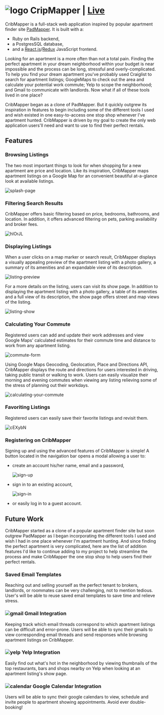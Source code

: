 # ![logo]  CripMapper | [Live](https://cribmapper.herokuapp.com/)

CribMapper is a full-stack web application inspired by popular apartment finder
site [PadMapper](https://www.padmapper.com). It is built with a:

+ Ruby on Rails backend,
+ a PostgresSQL database,
+ and a [React.js](https://facebook.github.io/react/)/[Redux](http://redux.js.org/) JavaScript frontend.

Looking for an apartment is a more often than not a total pain. Finding the
perfect apartment in your dream neighborhood within your budget is near
impossible and the process can be long, stressful and overly-complicated. To
help you find your dream apartment you've probably used Craiglist to search for
apartment listings; GoogleMaps to check out the area and calculate your
potential work commute; Yelp to scope the neighborhood; and Gmail to communicate
with landlords. Now what if all of these tools lived in one place?

CribMapper began as a clone of PadMapper. But it quickly outgrew its inspiration
in features to begin including some of the different tools I used and wish
existed in one easy-to-access one stop shop whenever I've apartment hunted.
CribMapper is driven by my goal to create the only web application users'll need
and want to use to find their perfect rentals.

## Features

### Browsing Listings

The two most important things to look for when shopping for a new apartment are
price and location. Like its inspiration, CribMapper maps apartment listings on
a Google Map for an convenient beautiful at-a-glance look at available listings.

![splash-page]

### Filtering Search Results

CribMapper offers basic filtering based on price, bedrooms, bathrooms, and location. In addition, it offers advanced filtering on pets, parking availability and broker fees.

![hlOrJL](http://i.makeagif.com/media/12-17-2016/hlOrJL.gif)

### Displaying Listings
When a user clicks on a map marker or search result, CribMapper displays a visually appealing preview of the apartment listing with a photo gallery, a summary of its amenities and an expandable view of its description.

![listing-preview]

For a more details on the listing, users can visit its show page. In addition to displaying the apartment listing with a photo gallery, a table of its amenities and a full view of its description, the show page offers street and map views of the listing.

![listing-show]

### Calculating Your Commute
Registered users can add and update their work addresses and view Google Maps' calculated estimates for their commute time and distance to work from any apartment listing.

![commute-form]

Using Google Maps Geocoding, Geolocation, Place and Directions API, CribMapper displays the route and directions for users interested in driving, taking public transit or walking to work. Users can easily visualize their morning and evening commutes when viewing any listing relieving some of the stress of planning out their workdays.

![calculating-your-commute](http://i.makeagif.com/media/12-17-2016/UB7HbQ.gif)

### Favoriting Listings

Registered users can easily save their favorite listings and revisit them.

![cEXybN](http://i.makeagif.com/media/12-17-2016/cEXybN.gif)

### Registering on CribMapper

Signing up and using the advanced features of CribMapper is simple! A button located in the navigation bar opens a modal allowing a user to:

+ create an account his/her name, email and a password,

  ![sign-up]

+ sign in to an existing account,

  ![sign-in]

+ or easily log in to a guest account.

[logo]:http://res.cloudinary.com/dbgp4ftst/image/upload/v1481929810/icons/cribmapper-logo.png
[sign-up]:http://res.cloudinary.com/dbgp4ftst/image/upload/v1481937834/screenshots/sign-up.png
[sign-in]:http://res.cloudinary.com/dbgp4ftst/image/upload/v1481937833/screenshots/sign-in.png
[splash-page]:http://res.cloudinary.com/dbgp4ftst/image/upload/v1482008240/splash-page.png
[basic-filters]:http://res.cloudinary.com/dbgp4ftst/image/upload/v1481937834/screenshots/basic-filters.png
[listing-preview]:http://res.cloudinary.com/dbgp4ftst/image/upload/v1481937833/screenshots/listing-preview.png
[listing-show]:http://res.cloudinary.com/dbgp4ftst/image/upload/v1482009831/listing-show.png
[commute-form]:http://res.cloudinary.com/dbgp4ftst/image/upload/v1482009594/commute-form.png

## Future Work

CribMapper started as a clone of a popular apartment finder site but soon
outgrew PadMapper as I began incorporating the different tools I used and wish I
had in one place whenever I'm apartment hunting. And since finding the perfect
apartment is very complicated, here are the list of addition features I'd like
to continue adding to my project to help streamline the process and make
CribMapper the one stop shop to help users find their perfect rentals.

### Saved Email Templates

Reaching out and selling yourself as the perfect tenant to brokers, landlords,
or roommates can be very challenging, not to mention tedious. User's will be
able to reuse saved email templates to save time and relieve stress.

### ![gmail] Gmail Integration

Keeping track which email threads correspond to which apartment listings can be
difficult and error-prone. Users will be able to sync their gmails to view
corresponding email threads and send responses while browsing apartment listings
on CribMapper.

### ![yelp] Yelp Integration

Easily find out what's hot in the neighborhood by viewing thumbnails of the top
restaurants, bars and shops nearby on Yelp when looking at an apartment
listing's show page.

### ![calendar] Google Calendar Integration

Users will be able to sync their google calendars to view, schedule and invite
people to apartment showing appointments. Avoid ever double-booking!

[gmail]:http://res.cloudinary.com/dbgp4ftst/image/upload/v1482005133/icons/gmail-small.png
[yelp]:http://res.cloudinary.com/dbgp4ftst/image/upload/v1482005130/icons/yelp-small.png
[calendar]:http://res.cloudinary.com/dbgp4ftst/image/upload/v1482006574/icons/calendar-small.png
